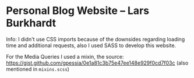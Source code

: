 # Personal Blog Website – Lars Burkhardt

Info: I didn't use CSS imports because of the downsides regarding loading time and additional requests, also I used SASS to develop this website.

For the Media Queries I used a mixin, the source: <https://gist.github.com/gpessia/0e1a81c3b75e47ee148e929f0cd7f03c> (also mentioned in `mixins.scss`)